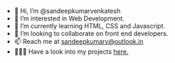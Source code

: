 - 👋 Hi, I’m @sandeepkumarvenkatesh
- 👀 I’m interested in Web Development.
- 🌱 I’m currently learning HTML, CSS and Javascript.
- 💞️ I’m looking to collaborate on front end developers.
- 📫 Reach me at sandeepkumarv@outlook.in
- 👨🏼‍💻 Have a look into my projects [here.](https://sandeepkumarvenkatesh.github.io/Web.Development/)

<!---
sandeepkumarvenkatesh/sandeepkumarvenkatesh is a ✨ special ✨ repository because its `README.md` (this file) appears on your GitHub profile.
You can click the Preview link to take a look at your changes.
--->
